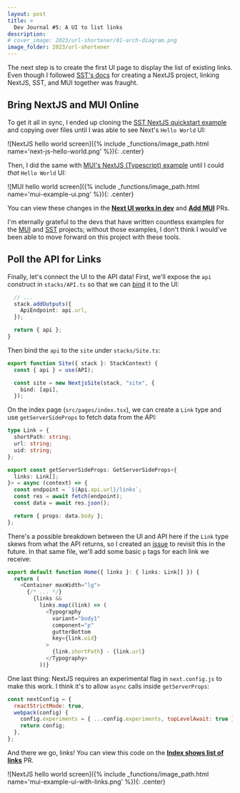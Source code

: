 ```yaml
---
layout: post
title: >
  Dev Journal #5: A UI to list links
description:
# cover_image: 2023/url-shortener/01-arch-diagram.png
image_folder: 2023/url-shortener
---
```


The next step is to create the first UI page to display the list of existing links. Even though I followed [SST's docs][sst-nextjs] for creating a NextJS project, linking NextJS, SST, and MUI together was fraught.

## Bring NextJS and MUI Online

To get it all in sync, I ended up cloning the [SST NextJS quickstart example][sst-ex] and copying over files until I was able to see Next's `Hello World` UI:

![NextJS hello world screen]({% include _functions/image_path.html name='next-js-hello-world.png' %}){: .center}

Then, I did the same with [MUI's NextJS (Typescript) example][mui-ex] until I could *that* `Hello World` UI:

![MUI hello world screen]({% include _functions/image_path.html name='mui-example-ui.png' %}){: .center}

You can view these changes in the [**Next UI works in dev**][pr-4] and [**Add MUI**][pr-8] PRs.

I'm eternally grateful to the devs that have written countless examples for the [MUI][mui-examples] and [SST][sst-examples] projects; without those examples, I don't think I would've been able to move forward on this project with these tools.

## Poll the API for Links

Finally, let's connect the UI to the API data! First, we'll expose the `api` construct in `stacks/API.ts` so that we can [bind][sst-bind] it to the UI:

```ts
  // ...
  stack.addOutputs({
    ApiEndpoint: api.url,
  });

  return { api };
}
```

Then bind the `api` to the `site` under `stacks/Site.ts`:

```ts
export function Site({ stack }: StackContext) {
  const { api } = use(API);

  const site = new NextjsSite(stack, "site", {
    bind: [api],
  });
```

On the index page (`src/pages/index.tsx`), we can create a `Link` type and use `getServerSideProps` to fetch data from the API:

```ts
type Link = {
  shortPath: string;
  url: string;
  uid: string;
};

export const getServerSideProps: GetServerSideProps<{
  links: Link[];
}> = async (context) => {
  const endpoint = `${Api.api.url}/links`;
  const res = await fetch(endpoint);
  const data = await res.json();

  return { props: data.body };
};
```

There's a possible breakdown between the UI and API here if the `Link` type skews from what the API returns, so I created an [issue][zod-issue] to revisit this in the future. In that same file, we'll add some basic `p` tags for each link we receive:

```ts
export default function Home({ links }: { links: Link[] }) {
  return (
    <Container maxWidth="lg">
      {/* ... */}
        {links &&
          links.map((link) => (
            <Typography
              variant="body1"
              component="p"
              gutterBottom
              key={link.uid}
            >
              {link.shortPath} - {link.url}
            </Typography>
          ))}
```

One last thing: NextJS requires an experimental flag in `next.config.js` to make this work. I think it's to allow `async` calls inside `getServerProps`:

```js
const nextConfig = {
  reactStrictMode: true,
  webpack(config) {
    config.experiments = { ...config.experiments, topLevelAwait: true };
    return config;
  },
};
```

And there we go, links! You can view this code on the [**Index shows list of links**][pr-9] PR.

![NextJS hello world screen]({% include _functions/image_path.html name='mui-example-ui-with-links.png' %}){: .center}

[sst-nextjs]: https://docs.sst.dev/start/nextjs
[sst-ex]: https://github.com/serverless-stack/sst/tree/master/examples/quickstart-nextjs
[mui-ex]: https://github.com/mui/material-ui/tree/master/examples/material-next-ts
[pr-4]: https://github.com/nickymarino/url-shortener/pull/4
[pr-8]: https://github.com/nickymarino/url-shortener/pull/8
[mui-examples]: https://github.com/mui/material-ui/tree/master/examples
[sst-examples]: https://github.com/serverless-stack/sst/tree/master/examples
[sst-bind]: https://docs.sst.dev/resource-binding
[zod-issue]: https://github.com/nickymarino/url-shortener/issues/2
[pr-9]: https://github.com/nickymarino/url-shortener/pull/9
